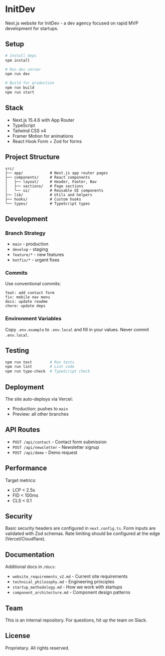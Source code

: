 # InitDev

Next.js website for InitDev - a dev agency focused on rapid MVP development for startups.

## Setup

```bash
# Install deps
npm install

# Run dev server
npm run dev

# Build for production
npm run build
npm run start
```

## Stack

- Next.js 15.4.6 with App Router
- TypeScript
- Tailwind CSS v4
- Framer Motion for animations
- React Hook Form + Zod for forms

## Project Structure

```
src/
├── app/            # Next.js app router pages
├── components/     # React components
│   ├── layout/     # Header, Footer, Nav
│   ├── sections/   # Page sections
│   └── ui/         # Reusable UI components
├── lib/            # Utils and helpers
├── hooks/          # Custom hooks
└── types/          # TypeScript types
```

## Development

### Branch Strategy
- `main` - production
- `develop` - staging
- `feature/*` - new features
- `hotfix/*` - urgent fixes

### Commits
Use conventional commits:
```
feat: add contact form
fix: mobile nav menu
docs: update readme
chore: update deps
```

### Environment Variables
Copy `.env.example` to `.env.local` and fill in your values. Never commit `.env.local`.

## Testing

```bash
npm run test        # Run tests
npm run lint        # Lint code
npm run type-check  # TypeScript check
```

## Deployment

The site auto-deploys via Vercel:
- Production: pushes to `main`
- Preview: all other branches

## API Routes

- `POST /api/contact` - Contact form submission
- `POST /api/newsletter` - Newsletter signup
- `POST /api/demo` - Demo request

## Performance

Target metrics:
- LCP < 2.5s
- FID < 100ms
- CLS < 0.1

## Security

Basic security headers are configured in `next.config.ts`. Form inputs are validated with Zod schemas. Rate limiting should be configured at the edge (Vercel/Cloudflare).

## Documentation

Additional docs in `/docs`:
- `website_requirements_v2.md` - Current site requirements
- `technical_philosophy.md` - Engineering principles
- `startup_methodology.md` - How we work with startups
- `component_architecture.md` - Component design patterns

## Team

This is an internal repository. For questions, hit up the team on Slack.

## License

Proprietary. All rights reserved.
